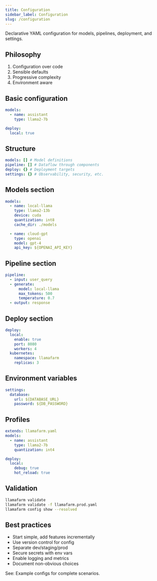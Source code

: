 ```yaml
---
title: Configuration
sidebar_label: Configuration
slug: /configuration
---
```


Declarative YAML configuration for models, pipelines, deployment, and settings.

## Philosophy

1. Configuration over code
2. Sensible defaults
3. Progressive complexity
4. Environment aware

## Basic configuration

```yaml title="llamafarm.yaml"
models:
  - name: assistant
    type: llama2-7b

deploy:
  local: true
```

## Structure

```yaml
models: [] # Model definitions
pipeline: [] # Dataflow through components
deploy: {} # Deployment targets
settings: {} # Observability, security, etc.
```

## Models section

```yaml
models:
  - name: local-llama
    type: llama2-13b
    device: cuda
    quantization: int8
    cache_dir: ./models

  - name: cloud-gpt
    type: openai
    model: gpt-4
    api_key: ${OPENAI_API_KEY}
```

## Pipeline section

```yaml
pipeline:
  - input: user_query
  - generate:
      model: local-llama
      max_tokens: 500
      temperature: 0.7
  - output: response
```

## Deploy section

```yaml
deploy:
  local:
    enable: true
    port: 8080
    workers: 4
  kubernetes:
    namespace: llamafarm
    replicas: 3
```

## Environment variables

```yaml
settings:
  database:
    url: ${DATABASE_URL}
    password: ${DB_PASSWORD}
```

## Profiles

```yaml title="llamafarm.dev.yaml"
extends: llamafarm.yaml
models:
  - name: assistant
    type: llama2-7b
    quantization: int4

deploy:
  local:
    debug: true
    hot_reload: true
```

## Validation

```bash
llamafarm validate
llamafarm validate -f llamafarm.prod.yaml
llamafarm config show --resolved
```

## Best practices

- Start simple, add features incrementally
- Use version control for config
- Separate dev/staging/prod
- Secure secrets with env vars
- Enable logging and metrics
- Document non-obvious choices

See: Example configs for complete scenarios.
